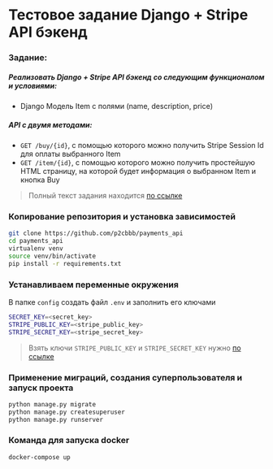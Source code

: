 # Тестовое задание Django + Stripe API бэкенд

### Задание:
##### Реализовать Django + Stripe API бэкенд со следующим функционалом и условиями:
- Django Модель Item с полями (name, description, price) 
##### API с двумя методами:
- `GET /buy/{id}`, c помощью которого можно получить Stripe Session Id для оплаты выбранного Item
- `GET /item/{id}`, c помощью которого можно получить простейшую HTML страницу, на которой будет информация о выбранном Item и кнопка Buy

>Полный текст задания находится [по ссылке](https://github.com/p2cbbb/payments_api/blob/main/task.md)

### Копирование репозитория и установка зависимостей
```bash
git clone https://github.com/p2cbbb/payments_api
cd payments_api
virtualenv venv
source venv/bin/activate
pip install -r requirements.txt
```

### Устанавливаем переменные окружения
В папке `config` создать файл `.env` и заполнить eго ключами

```bash
SECRET_KEY=<secret_key>
STRIPE_PUBLIC_KEY=<stripe_public_key>
STRIPE_SECRET_KEY=<stripe_secret_key>
```
>Взять ключи `STRIPE_PUBLIC_KEY` и `STRIPE_SECRET_KEY` нужно [по ссылке](https://dashboard.stripe.com/login?redirect=%2Ftest%2Fapikeys)

### Применение миграций, создания суперпользователя и запуск проекта
```bash
python manage.py migrate
python manage.py createsuperuser
python manage.py runserver
```

### Команда для запуска docker
```bash
docker-compose up
```

